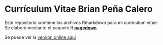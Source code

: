 # Currículum Vitae Brian Peña Calero
Este repositorio contiene los archivos Rmarkdown para mi currículum vitae. Se elaboró mediante el paquete R [**pagedown**](https://github.com/rstudio/pagedown).

Se puede ver la [versión online aquí](https://brianmsm.github.io/cv-psicometrico/)
